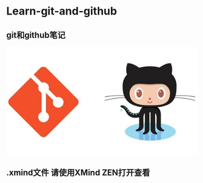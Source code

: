 # Learn-git-and-github
## git和github笔记

![git github](/images/timg.jpeg)

## .xmind文件 请使用XMind ZEN打开查看
